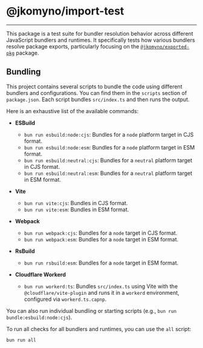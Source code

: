 # @jkomyno/import-test
----

This package is a test suite for bundler resolution behavior across different JavaScript bundlers and runtimes. It specifically tests how various bundlers resolve package exports, particularly focusing on the [`@jkomyno/exported-pkg`](../exported-pkg/README.md) package.

## Bundling

This project contains several scripts to bundle the code using different bundlers and configurations. You can find them in the `scripts` section of `package.json`. Each script bundles `src/index.ts` and then runs the output.

Here is an exhaustive list of the available commands:

- **ESBuild**
  - `bun run esbuild:node:cjs`: Bundles for a `node` platform target in CJS format.
  - `bun run esbuild:node:esm`: Bundles for a `node` platform target in ESM format.
  - `bun run esbuild:neutral:cjs`: Bundles for a `neutral` platform target in CJS format.
  - `bun run esbuild:neutral:esm`: Bundles for a `neutral` platform target in ESM format.

- **Vite**
  - `bun run vite:cjs`: Bundles in CJS format.
  - `bun run vite:esm`: Bundles in ESM format.

- **Webpack**
  - `bun run webpack:cjs`: Bundles for a `node` target in CJS format.
  - `bun run webpack:esm`: Bundles for a `node` target in ESM format.

- **RsBuild**
  - `bun run rsbuild:esm`: Bundles for a `node` target in ESM format.

- **Cloudflare Workerd**
  - `bun run workerd:ts`: Bundles `src/index.ts` using Vite with the `@cloudflare/vite-plugin` and runs it in a `workerd` environment, configured via `workerd.ts.capnp`.

You can also run individual bundling or starting scripts (e.g., `bun run bundle:esbuild:node:cjs`).

To run all checks for all bundlers and runtimes, you can use the `all` script:

```bash
bun run all
```
